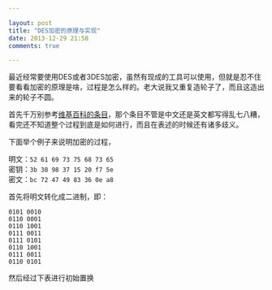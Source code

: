 ```yaml
---

layout: post
title: "DES加密的原理与实现"
date: 2013-12-29 21:58
comments: true

---
```

最近经常要使用DES或者3DES加密，虽然有现成的工具可以使用，但就是忍不住要看看加密的原理是啥，过程是怎么样的。老大说我又重复造轮子了，而且这造出来的轮子不圆。

首先千万别参考[维基百科的条目](http://zh.wikipedia.org/wiki/%E8%B3%87%E6%96%99%E5%8A%A0%E5%AF%86%E6%A8%99%E6%BA%96)，那个条目不管是中文还是英文都写得乱七八糟，看完还不知道整个过程到底是如何进行，而且在表述的时候还有诸多歧义。

下面举个例子来说明加密的过程，

明文：`52 61 69 73 75 68 73 65`  
密钥：`3b 38 98 37 15 20 f7 5e`  
密文：`bc 72 47 49 83 36 0e a8`

首先将明文转化成二进制，即：

	0101 0010
	0110 0001
	0110 1001
	0111 0011
	0111 0101
	0110 1001
	0111 0011
	0110 0101

然后经过下表进行初始置换